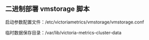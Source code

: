 ## 二进制部署 vmstorage 脚本

启动参数配置文件：/etc/victoriametrics/vmstorage/vmstorage.conf

临时数据保存目录：/var/lib/victoria-metrics-cluster-data